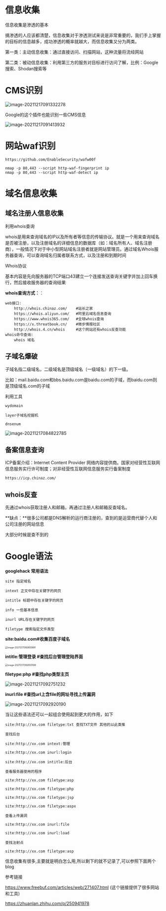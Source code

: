 # 信息收集

信息收集是渗透的基本

搞渗透的人应该都清楚，信息收集对于渗透测试来说是非常重要的，我们手上掌握的目标的信息越多，成功渗透的概率就越大，而信息收集又分为两类。

第一类：主动信息收集：通过直接访问、扫描网站，这种流量将流经网站

第二类：被动信息收集：利用第三方的服务对目标进行访问了解，比例：Google搜索、Shodan搜索等

# CMS识别

![image-20211217091332278](images/1.png)

Google的这个插件也能识别一些CMS信息

![image-20211217091413932](images/2.png)

# 网站waf识别

```
https://github.com/EnableSecurity/wafw00f

nmap -p 80,443 --script http-waf-fingerprint ip
nmap -p 80,443 --script http-waf-detect ip
```

# 域名信息收集

## 域名注册人信息收集

利用whois查询

whois是用来查询域名的IP以及所有者等信息的传输协议。就是一个用来查询域名是否被注册，以及注册域名的详细信息的数据库（如：域名所有人、域名注册商），一般情况下对于中小型网站域名注册者就是网站管理员。通过域名Whois服务器查询，可以查询域名归属者联系方式，以及注册和到期时间

Whois协议

基本内容是先向服务器的TCP端口43建立一个连接发送查询关键字并加上回车换行，然后接收服务器的查询结果

**whois查询方式：**：

```
web接口:
	http://whois.chinaz.com/	#站长之家
	https://whois.aliyun.com/	#阿里云域名信息查询
	https://www.whois365.com/	#全球whois查询
	https://x.threatbook.cn/	#微步情报社区
	http://whois.4.cn/whois		#这个网站还有whois反查功能
whois命令查询:
	whois 域名
```

## 子域名爆破

子域名指二级域名，二级域名是顶级域名（一级域名）的下一级。

比如：mail.baidu.com和bbs.baidu.com是baidu.com的子域，而baidu.com则是顶级域名.com的子域

利用工具

```
wydomain

layer子域名挖掘机

dnsenum
```

![image-20211217084822785](images/3.png)

## 备案信息查询

ICP备案介绍：Internet Content Provider 网络内容提供商。国家对经营性互联网信息服务实行许可制度；对非经营性互联网信息服务实行备案制度

```
https://icp.chinaz.com/
```

## whois反查

先通过whois获取注册人和邮箱，再通过注册人和邮箱反查域名。

**缺点：**很多公司都是DNS解析的运行商注册的，查到的是运营商代替个人和公司注册的网站信息

大部分时候是查不到的

# Google语法

**googlehack 常用语法**

```
site 指定域名

intext 正文中存在关键字的网页

intitle 标题中存在关键字的网页

info 一些基本信息

inurl URL存在关键字的网页

filetype 搜索指定文件类型
```

**site:baidu.com#收集百度子域名**

<img src="/Users/DawnT0wn/Library/Application Support/typora-user-images/image-20211217092600691.png" alt="image-20211217092600691" style="zoom:50%;" />



**intitle:管理登录 #查找后台管理登陆界面**

<img src="/Users/DawnT0wn/Library/Application Support/typora-user-images/image-20211217092650598.png" alt="image-20211217092650598" style="zoom:50%;" />

**filetype:php #查找php类型主页**

![image-20211217092751232](images/4.png)

**inurl:file #查找url上含file的网址寻找上传漏洞**

![image-20211217092920190](images/5.png)

当让这些语法还可以一起组合使用起到更大的作用，如下

```
site:http://xx.com filetype:txt 查找TXT文件 其他的以此类推

查找后台

site:http://xx.com intext:管理

site:http://xx.com inurl:login

site:http://xx.com intitle:后台

查看服务器使用的程序

site:http://xx.com filetype:asp

site:http://xx.com filetype:php

site:http://xx.com filetype:jsp

site:http://xx.com filetype:aspx

查看上传漏洞

site:http://xx.com inurl:file

site:http://xx.com inurl:load

查找注射点

site:http://xx.com filetype:asp
```



信息收集有很多,主要就是明白怎么用,所以剩下的就不记录了,可以参照下面两个blog

参考链接

https://www.freebuf.com/articles/web/271407.html (这个链接提供了很多网站和工具)

https://zhuanlan.zhihu.com/p/250941978